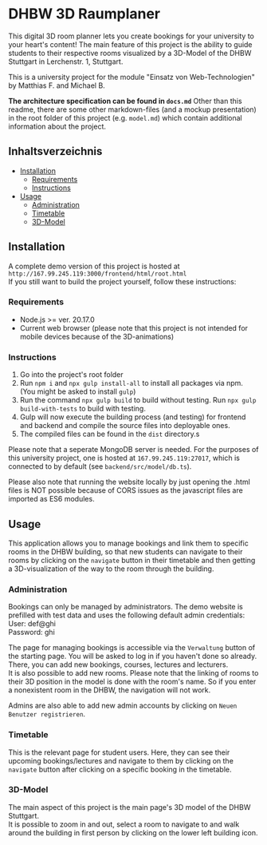 # DHBW 3D Raumplaner
This digital 3D room planner lets you create bookings for your university to your heart's content! The main feature of this project is the ability to guide students to their respective rooms visualized by a 3D-Model of the DHBW Stuttgart in Lerchenstr. 1, Stuttgart.

This is a university project for the module "Einsatz von Web-Technologien" by Matthias F. and Michael B.   

**The architecture specification can be found in `docs.md`**
Other than this readme, there are some other markdown-files (and a mockup presentation) in the root folder of this project (e.g. `model.md`) which contain additional information about the project.    

## Inhaltsverzeichnis
- [Installation](#installation)
  - [Requirements](#requirements)
  - [Instructions](#instructions)
- [Usage](#usage)
  - [Administration](#administration)
  - [Timetable](#timetable)
  - [3D-Model](#3d-model)

## Installation
A complete demo version of this project is hosted at `http://167.99.245.119:3000/frontend/html/root.html`    
If you still want to build the project yourself, follow these instructions:

### Requirements
* Node.js >= ver. 20.17.0
* Current web browser (please note that this project is not intended for mobile devices because of the 3D-animations)

### Instructions
1. Go into the project's root folder
2. Run `npm i` and `npx gulp install-all` to install all packages via npm. (You might be asked to install `gulp`)
2. Run the command `npx gulp build` to build without testing. Run `npx gulp build-with-tests` to build with testing. 
3. Gulp will now execute the building process (and testing) for frontend and backend and compile the source files into deployable ones.
4. The compiled files can be found in the `dist` directory.s

Please note that a seperate MongoDB server is needed. For the purposes of this university project, one is hosted at `167.99.245.119:27017`, which is connected to by default (see `backend/src/model/db.ts`).

Please also note that running the website locally by just opening the .html files is NOT possible because of CORS issues as the javascript files are imported as ES6 modules.

## Usage
This application allows you to manage bookings and link them to specific rooms in the DHBW building, so that new students can navigate to their rooms by clicking on the `navigate` button in their timetable and then getting a 3D-visualization of the way to the room through the building.   

### Administration
Bookings can only be managed by administrators. The demo website is prefilled with test data and uses the following default admin credentials:    
User: def@ghi   
Password: ghi   

The page for managing bookings is accessible via the `Verwaltung` button of the starting page. You will be asked to log in if you haven't done so already. There, you can add new bookings, courses, lectures and lecturers.    
It is also possible to add new rooms. Please note that the linking of rooms to their 3D position in the model is done with the room's name. So if you enter a nonexistent room in the DHBW, the navigation will not work.    

Admins are also able to add new admin accounts by clicking on `Neuen Benutzer registrieren`.

### Timetable
This is the relevant page for student users. Here, they can see their upcoming bookings/lectures and navigate to them by clicking on the `navigate` button after clicking on a specific booking in the timetable.

### 3D-Model
The main aspect of this project is the main page's 3D model of the DHBW Stuttgart.   
It is possible to zoom in and out, select a room to navigate to and walk around the building in first person by clicking on the lower left building icon.